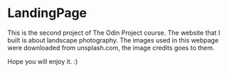 # LandingPage
This is the second project of The Odin Project course.
The website that I built is about landscape photography. 
The images used in this webpage were downloaded from unsplash.com, the image credits goes to them.

Hope you will enjoy it. :)